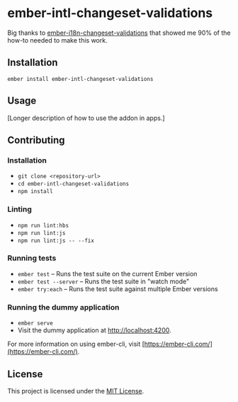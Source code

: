 ember-intl-changeset-validations
==============================================================================

Big thanks to [ember-i18n-changeset-validations](https://github.com/mirai-audio/ember-i18n-changeset-validations) that showed me 90% of the how-to needed to make this work.

Installation
------------------------------------------------------------------------------

```
ember install ember-intl-changeset-validations
```


Usage
------------------------------------------------------------------------------

[Longer description of how to use the addon in apps.]


Contributing
------------------------------------------------------------------------------

### Installation

* `git clone <repository-url>`
* `cd ember-intl-changeset-validations`
* `npm install`

### Linting

* `npm run lint:hbs`
* `npm run lint:js`
* `npm run lint:js -- --fix`

### Running tests

* `ember test` – Runs the test suite on the current Ember version
* `ember test --server` – Runs the test suite in "watch mode"
* `ember try:each` – Runs the test suite against multiple Ember versions

### Running the dummy application

* `ember serve`
* Visit the dummy application at [http://localhost:4200](http://localhost:4200).

For more information on using ember-cli, visit [https://ember-cli.com/](https://ember-cli.com/).

License
------------------------------------------------------------------------------

This project is licensed under the [MIT License](LICENSE.md).
